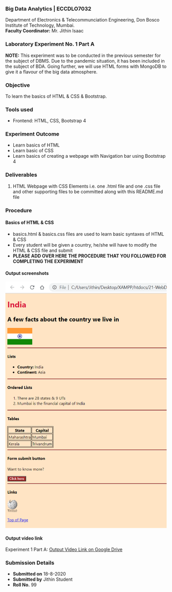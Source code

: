 ### Big Data Analytics | ECCDLO7032 
Department of Electronics & Telecommunciation Engineering, 
Don Bosco Institute of Technology, Mumbai.  
**Faculty Coordinator:** Mr. Jithin Isaac

### Laboratory Experiment No. 1 Part A

 **NOTE:** This experiment was to be conducted in the previous semester for the subject of DBMS. Due to the pandemic situation, it has been included in the subject of BDA. Going further, we will use HTML forms with MongoDB to give it a flavour of the big data atmosphere.

### Objective  
To learn the basics of HTML & CSS & Bootstrap.

### Tools used  
- Frontend: HTML, CSS, Bootstrap 4 

### Experiment Outcome
- Learn basics of HTML  
- Learn basic of CSS
- Learn basics of creating a webpage with Navigation bar using Bootstrap 4

### Deliverables
1. HTML Webpage with CSS Elements i.e. one .html file and one .css file and other supporting files to be committed along with this README.md file 

### Procedure
#### Basics of HTML & CSS
- basics.html & basics.css files are used to learn basic syntaxes of HTML & CSS
- Every student will be given a country, he/she will have to modify the HTML & CSS file and submit
- **PLEASE ADD OVER HERE THE PROCEDURE THAT YOU FOLLOWED FOR COMPLETING THE EXPERIMENT**

#### Output screenshots
 ![Output1](output1.png) 

#### Output video link
 
 Experiment 1 Part A: [Output Video Link on Google Drive](https://drive.google.com/file/d/1yDTDFoH61HJtHhNwGfd2ZgfkBZqDXTgx/view?usp=sharing) 

### Submission Details
- **Submitted on** 18-8-2020
- **Submitted by** Jithin Student
- **Roll No.** 99
